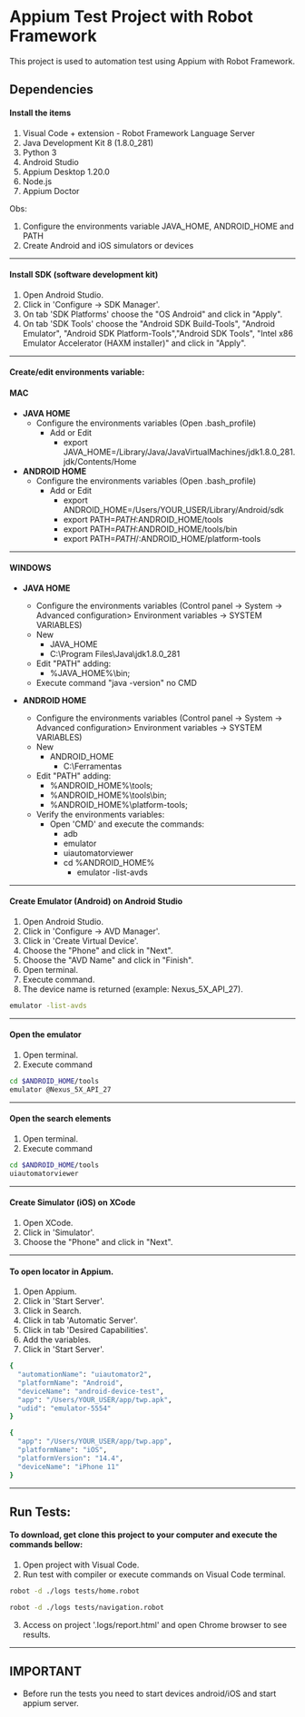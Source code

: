 # Appium Test Project with Robot Framework

This project is used to automation test using Appium with Robot Framework.


## Dependencies

#### Install the items

1. Visual Code + extension - Robot Framework Language Server
3. Java Development Kit 8 (1.8.0_281)
4. Python 3
5. Android Studio
6. Appium Desktop 1.20.0
9. Node.js
9. Appium Doctor

Obs: 
1. Configure the environments variable JAVA_HOME, ANDROID_HOME and PATH
2. Create Android and iOS simulators or devices


---
#### Install SDK (software development kit)

1. Open Android Studio.
2. Click in 'Configure -> SDK Manager'.
3. On tab 'SDK Platforms' choose the "OS Android" and click in "Apply".
4. On tab 'SDK Tools' choose the "Android SDK Build-Tools", "Android Emulator", "Android SDK Platform-Tools","Android SDK Tools", "Intel x86 Emulator Accelerator (HAXM installer)" and click in "Apply".

---

#### Create/edit environments variable:

#### MAC

- **JAVA HOME**
    - Configure the environments variables (Open .bash_profile)
        - Add or Edit
            - export JAVA_HOME=/Library/Java/JavaVirtualMachines/jdk1.8.0_281.jdk/Contents/Home
- **ANDROID HOME**
    - Configure the environments variables (Open .bash_profile)
        - Add or Edit
            - export ANDROID_HOME=/Users/YOUR_USER/Library/Android/sdk
            - export PATH=$PATH:$ANDROID_HOME/tools
            - export PATH=$PATH:$ANDROID_HOME/tools/bin
            - export PATH=$PATH/:$ANDROID_HOME/platform-tools

---
#### WINDOWS

- **JAVA HOME**
    - Configure the environments variables (Control panel -> System -> Advanced configuration> Environment variables -> SYSTEM VARIABLES)
    - New
        - JAVA_HOME
        - C:\Program Files\Java\jdk1.8.0_281
    - Edit "PATH" adding:
        - %JAVA_HOME%\bin;
    - Execute command "java -version" no CMD


- **ANDROID HOME**
    - Configure the environments variables (Control panel -> System -> Advanced configuration> Environment variables -> SYSTEM VARIABLES)
    - New
        - ANDROID_HOME
            - C:\Ferramentas
    - Edit "PATH" adding:
        - %ANDROID_HOME%\tools;
        - %ANDROID_HOME%\tools\bin;
        - %ANDROID_HOME%\platform-tools;
    - Verify the environments variables:
        - Open 'CMD' and execute the commands:
            - adb
            - emulator
            - uiautomatorviewer
            - cd %ANDROID_HOME%
                - emulator -list-avds

---
#### Create Emulator (Android) on Android Studio

1. Open Android Studio.
2. Click in 'Configure -> AVD Manager'.
3. Click in 'Create Virtual Device'.
4. Choose the "Phone" and click in "Next".
5. Choose the "AVD Name" and click in "Finish".
6. Open terminal.
7. Execute command.
8. The device name is returned (example: Nexus_5X_API_27).
```bash
emulator -list-avds
```

---

#### Open the emulator
1. Open terminal.
2. Execute command
```bash
cd $ANDROID_HOME/tools
emulator @Nexus_5X_API_27
```

---

#### Open the search elements
1. Open terminal.
2. Execute command
```bash
cd $ANDROID_HOME/tools
uiautomatorviewer
```

---

#### Create Simulator (iOS) on XCode

1. Open XCode.
2. Click in 'Simulator'.
3. Choose the "Phone" and click in "Next".

---

#### To open locator in Appium.
1. Open Appium.
2. Click in 'Start Server'.
3. Click in Search.
4. Click in tab 'Automatic Server'.
5. Click in tab 'Desired Capabilities'.
6. Add the variables.
7. Click in 'Start Server'.

```bash
{
  "automationName": "uiautomator2",
  "platformName": "Android",
  "deviceName": "android-device-test",
  "app": "/Users/YOUR_USER/app/twp.apk",
  "udid": "emulator-5554"
}

```

```bash
{
  "app": "/Users/YOUR_USER/app/twp.app",
  "platformName": "iOS",
  "platformVersion": "14.4",
  "deviceName": "iPhone 11"
}
```



---

## Run Tests:

#### To download, get clone this project to your computer and execute the commands bellow:

1. Open project with Visual Code.
2. Run test with compiler or execute commands on Visual Code terminal.

```bash
robot -d ./logs tests/home.robot
```

```bash
robot -d ./logs tests/navigation.robot
```





3. Access on project '.logs/report.html' and open Chrome browser to see results.


---

## IMPORTANT

* Before run the tests you need to start devices android/iOS and start appium server.